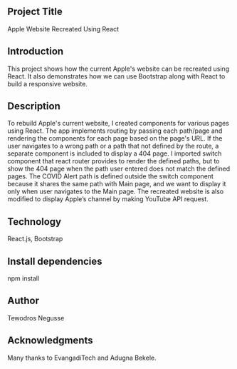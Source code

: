 ## Project Title ##

Apple Website Recreated Using React


## Introduction ##

This project shows how the current Apple's website can be recreated using React. It also demonstrates how we can use Bootstrap along with React to build a responsive website. 

## Description ##

To rebuild Apple's current website, I created components for various pages using React. The app implements routing by passing each path/page and rendering the components for each page based on the page's URL. If the user navigates to a wrong path or a path that not defined by the route, a separate component is included to display a 404 page. I imported switch component that react router provides to render the defined paths, but to show the 404 page when the path user entered does not match the defined pages. The COVID Alert path is defined outside the switch component because it shares the same path with Main page, and we want to display it only when user navigates to the Main page. The recreated website is also modified to display Apple’s channel by making YouTube API request. 

## Technology ##

React.js, Bootstrap

## Install dependencies ##
npm install

## Author ##

Tewodros Negusse
  

## Acknowledgments ##

Many thanks to EvangadiTech and Adugna Bekele.




